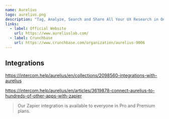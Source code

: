 ```yaml
---
name: Aurelius
logo: aurelius.png
description: "Tag, Analyze, Search and Share All Your UX Research in One Place"
links:
  - label: Official Website
    url: https://www.aureliuslab.com/
  - label: Crunchbase
    url: https://www.crunchbase.com/organization/aurelius-9006
---
```


## Integrations

https://intercom.help/aurelius/en/collections/2098560-integrations-with-aurelius

https://intercom.help/aurelius/en/articles/3619878-connect-aurelius-to-hundreds-of-other-apps-with-zapier


> Our Zapier integration is available to everyone in Pro and Premium plans.